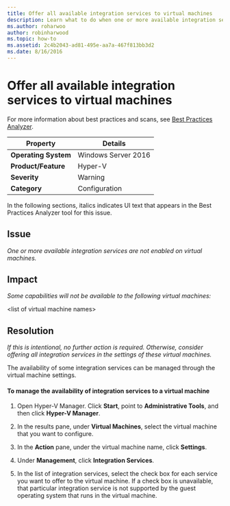 ```yaml
---
title: Offer all available integration services to virtual machines
description: Learn what to do when one or more available integration services are not enabled on virtual machines.
ms.author: roharwoo
author: robinharwood
ms.topic: how-to
ms.assetid: 2c4b2043-ad81-495e-aa7a-467f813bb3d2
ms.date: 8/16/2016
---
```

# Offer all available integration services to virtual machines

For more information about best practices and scans, see [Best Practices Analyzer](/previous-versions/windows/it-pro/windows-server-2008-R2-and-2008/dd759260(v=ws.11)).

|Property|Details|
|-|-|
|**Operating System**|Windows Server 2016|
|**Product/Feature**|Hyper-V|
|**Severity**|Warning|
|**Category**|Configuration|

In the following sections, italics indicates UI text that appears in the Best Practices Analyzer tool for this issue.

## Issue

*One or more available integration services are not enabled on virtual machines.*

## Impact

*Some capabilities will not be available to the following virtual machines:*

\<list of virtual machine names>

## Resolution

*If this is intentional, no further action is required. Otherwise, consider offering all integration services in the settings of these virtual machines.*

The availability of some integration services can be managed through the virtual machine settings.

#### To manage the availability of integration services to a virtual machine

1.  Open Hyper-V Manager. Click **Start**, point to **Administrative Tools**, and then click **Hyper-V Manager**.

2.  In the results pane, under **Virtual Machines**, select the virtual machine that you want to configure.

3.  In the **Action** pane, under the virtual machine name, click **Settings**.

4.  Under **Management**, click **Integration Services**.

5.  In the list of integration services, select the check box for each service you want to offer to the virtual machine. If a check box is unavailable, that particular integration service is not supported by the guest operating system that runs in the virtual machine.

